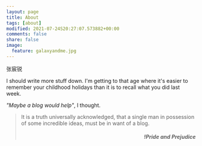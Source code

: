 ```yaml
---
layout: page
title: About
tags: [about]
modified: 2021-07-24S20:27:07.573882+00:00
comments: false
share: false
image:
  feature: galaxyandme.jpg
---
```

张宸锐


I should write more stuff down.  I'm getting to that age where it's easier to remember your childhood holidays than it is to recall what you did last week.  

_"Maybe a blog would help"_, I thought.  

>It is a truth universally acknowledged, that a single man in possession of some incredible ideas, must be in want of a blog.
><h5 style="text-align:right">!Pride and Prejudice</h5>                                   

